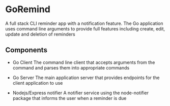 # GoRemind
A full stack CLI reminder app with a notification feature. The Go application uses command line arguments to provide full features including create, edit, update and deletion of reminders

## Components
- Go Client
The command line client that accepts arguments from the command and parses them into appropriate commands

- Go Server
The main application server that provides endpoints for the client application to use

- Nodejs/Express notifier
A notifier service using the node-notifier package that informs the user when a reminder is due